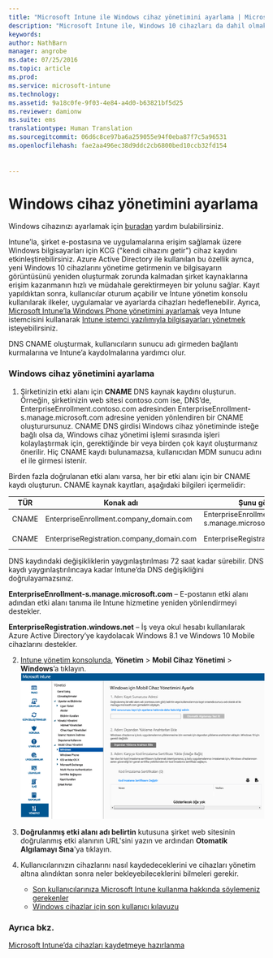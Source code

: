 ```yaml
---
title: "Microsoft Intune ile Windows cihaz yönetimini ayarlama | Microsoft Intune"
description: "Microsoft Intune ile, Windows 10 cihazları da dahil olmak üzere Windows bilgisayarları için mobil cihaz yönetimini (MDM) etkinleştirin."
keywords: 
author: NathBarn
manager: angrobe
ms.date: 07/25/2016
ms.topic: article
ms.prod: 
ms.service: microsoft-intune
ms.technology: 
ms.assetid: 9a18c0fe-9f03-4e84-a4d0-b63821bf5d25
ms.reviewer: damionw
ms.suite: ems
translationtype: Human Translation
ms.sourcegitcommit: 06d6c8ce97ba6a259055e94f0eba87f7c5a96531
ms.openlocfilehash: fae2aa496ec38d9ddc2cb6800bed10ccb32fd154


---
```


# Windows cihaz yönetimini ayarlama
Windows cihazınızı ayarlamak için [buradan](../enduser/using-your-windows-device-with-intune.md) yardım bulabilirsiniz.

Intune’la, şirket e-postasına ve uygulamalarına erişim sağlamak üzere Windows bilgisayarları için KCG ("kendi cihazını getir") cihaz kaydını etkinleştirebilirsiniz. Azure Active Directory ile kullanılan bu özellik ayrıca, yeni Windows 10 cihazlarını yönetime getirmenin ve bilgisayarın görüntüsünü yeniden oluşturmak zorunda kalmadan şirket kaynaklarına erişim kazanmanın hızlı ve müdahale gerektirmeyen bir yolunu sağlar. Kayıt yapıldıktan sonra, kullanıcılar oturum açabilir ve Intune yönetim konsolu kullanılarak ilkeler, uygulamalar ve ayarlarda cihazları hedeflenebilir. Ayrıca, [Microsoft Intune’la Windows Phone yönetimini ayarlamak](set-up-windows-phone-management-with-microsoft-intune.md) veya Intune istemcisini kullanarak [Intune istemci yazılımıyla bilgisayarları yönetmek](manage-windows-pcs-with-microsoft-intune.md) isteyebilirsiniz.

DNS CNAME oluşturmak, kullanıcıların sunucu adı girmeden bağlantı kurmalarına ve Intune’a kaydolmalarına yardımcı olur.

### Windows cihaz yönetimini ayarlama

  1.  Şirketinizin etki alanı için **CNAME** DNS kaynak kaydını oluşturun. Örneğin, şirketinizin web sitesi contoso.com ise, DNS’de, EnterpriseEnrollment.contoso.com adresinden EnterpriseEnrollment-s.manage.microsoft.com adresine yeniden yönlendiren bir CNAME oluşturursunuz. CNAME DNS girdisi Windows cihaz yönetiminde isteğe bağlı olsa da, Windows cihaz yönetimi işlemi sırasında işleri kolaylaştırmak için, gerektiğinde bir veya birden çok kayıt oluşturmanız önerilir. Hiç CNAME kaydı bulunamazsa, kullanıcıdan MDM sunucu adını el ile girmesi istenir.

  Birden fazla doğrulanan etki alanı varsa, her bir etki alanı için bir CNAME kaydı oluşturun. CNAME kaynak kayıtları, aşağıdaki bilgileri içermelidir:

  |TÜR|Konak adı|Şunu gösterir:|TTL|
  |--------|-------------|-------------|-------|
  |CNAME|EnterpriseEnrollment.company_domain.com|EnterpriseEnrollment-s.manage.microsoft.com |1 Saat|
  |CNAME|EnterpriseRegistration.company_domain.com|EnterpriseRegistration.windows.net|1 Saat|

  DNS kaydındaki değişikliklerin yaygınlaştırılması 72 saat kadar sürebilir. DNS kaydı yaygınlaştırılıncaya kadar Intune’da DNS değişikliğini doğrulayamazsınız.

  **EnterpriseEnrollment-s.manage.microsoft.com** – E-postanın etki alanı adından etki alanı tanıma ile Intune hizmetine yeniden yönlendirmeyi destekler.

  **EnterpriseRegistration.windows.net** – İş veya okul hesabı kullanılarak Azure Active Directory’ye kaydolacak Windows 8.1 ve Windows 10 Mobile cihazlarını destekler.

  2.  [Intune yönetim konsolunda](http://manage.microsoft.com), **Yönetim** &gt; **Mobil Cihaz Yönetimi** &gt; **Windows**’a tıklayın.
  ![Windows cihaz yönetimi iletişim kutusu](../media/enroll-intune-winenr.png)

  3.  **Doğrulanmış etki alanı adı belirtin** kutusuna şirket web sitesinin doğrulanmış etki alanının URL'sini yazın ve ardından **Otomatik Algılamayı Sına**'ya tıklayın.

  4.  Kullanıcılarınızın cihazlarını nasıl kaydedeceklerini ve cihazları yönetim altına alındıktan sonra neler bekleyebileceklerini bilmeleri gerekir.
      - [Son kullanıcılarınıza Microsoft Intune kullanma hakkında söylemeniz gerekenler](what-to-tell-your-end-users-about-using-microsoft-intune.md)
      - [Windows cihazlar için son kullanıcı kılavuzu](../enduser/using-your-windows-device-with-intune.md)

### Ayrıca bkz.
[Microsoft Intune’da cihazları kaydetmeye hazırlanma](get-ready-to-enroll-devices-in-microsoft-intune.md)



<!--HONumber=Aug16_HO1-->


